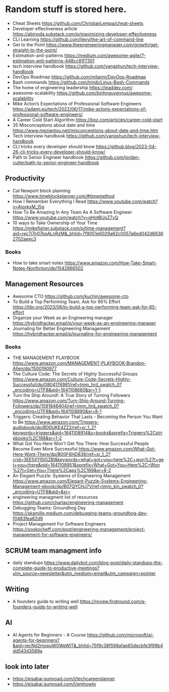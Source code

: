 # Random stuff is stored here.
* Cheat Sheets https://github.com/ChristianLempa/cheat-sheets 
* Developer effectiveness article https://abinoda.substack.com/p/maximizing-developer-effectiveness
* CLI Learning https://github.com/jlevy/the-art-of-command-line
* Get to the Point https://www.theengineeringmanager.com/growth/get-straight-to-the-point/
* Estimation-anti-patterns https://medium.com/awesome-agile/7-estimation-anti-patterns-448cc81f7301
* tech interview handbook https://github.com/yangshun/tech-interview-handbook
* DevOps Roadmap https://github.com/milanm/DevOps-Roadmap
* Bash commands https://github.com/trinib/Linux-Bash-Commands
* The home of engineering leadership https://leaddev.com/ 
* awesome-scalability https://github.com/binhnguyennus/awesome-scalability
* Mike Acton’s Expectations of Professional Software Engineers https://adamj.eu/tech/2022/06/17/mike-actons-expectations-of-professional-software-engineers/
* A Career Cold Start Algorithm https://boz.com/articles/career-cold-start
* 35 Misconceptions about date and time https://www.meziantou.net/misconceptions-about-date-and-time.htm
* Tech interview handbook https://github.com/yangshun/tech-interview-handbook
* CLI tricks every developer should know https://github.blog/2023-04-26-cli-tricks-every-developer-should-know/
* Path to Senior Engineer handbook https://github.com/jordan-cutler/path-to-senior-engineer-handbook

## Productivity
* Cal Newport block planning https://www.timeblockplanner.com/#timemethod
* How I Remember Everything I Read https://www.youtube.com/watch?v=AjoxkxM_I5g
* How To Be Amazing In Any Team As A Software Engineer https://www.youtube.com/watch?v=qHotBUoZ7vQ
* 10 ways to Take Ownership of Your Time https://mikefisher.substack.com/p/time-management?aid=rec7j7n07kpALnRzM&_bhlid=7f9051e6029a62c0057a6ed042d66362702aeec3
### Books
* How to take smart notes https://www.amazon.com/How-Take-Smart-Notes-Nonfiction/dp/1542866502

## Management Resources
* Awesome CTO https://github.com/kuchin/awesome-cto
* To Build a Top Performing Team, Ask for 85% Effort https://hbr.org/2023/06/to-build-a-top-performing-team-ask-for-85-effort
* Organize your Week as an Engineering manager https://hybridhacker.email/p/your-week-as-an-engineering-manager
* Journaling for Better Engineering Management https://hybridhacker.email/p/journaling-for-engineering-management
### Books
* THE MANAGEMENT PLAYBOOK https://www.amazon.com/MANAGEMENT-PLAYBOOK-Brandon-Allen/dp/1500190977
* The Culture Code: The Secrets of Highly Successful Groups https://www.amazon.com/Culture-Code-Secrets-Highly-Successful/dp/0804176981/ref=tmm_hrd_swatch_0?_encoding=UTF8&qid=1641108660&sr=1-1
* Turn the Ship Around!: A True Story of Turning Followers https://www.amazon.com/Turn-Ship-Around-Turning-Followers/dp/1591846404/ref=tmm_hrd_swatch_0?_encoding=UTF8&qid=1641108890&sr=8-1
* Triggers: Creating Behavior That Lasts - Becoming the Person You Want to Be https://www.amazon.com/Triggers-audiobook/dp/B00UKE4ZZ2/ref=sr_1_2?keywords=triggers&qid=1641108914&s=books&sprefix=Triggers%2Cstripbooks%2C198&sr=1-2
* What Got You Here Won't Get You There: How Successful People Become Even More Successful https://www.amazon.com/What-Got-Here-Wont-There/dp/B00F6HD838/ref=sr_1_2?crid=3EE5X115IGZBI&keywords=what+got+you+here%2C+won%27t+get+you+there&qid=1641108951&sprefix=What+Got+You+Here%2C+Won%27t+Get+You+There%2Caps%2C169&sr=8-2
* An Elegant Puzzle: Systems of Engineering Management https://www.amazon.com/Elegant-Puzzle-Systems-Engineering-Management-ebook/dp/B07QYCHJ7V/ref=tmm_kin_swatch_0?_encoding=UTF8&qid=&sr=
* engineering managment list of resources https://github.com/charlax/engineering-management
* Debugging Teams: Groundhog Day https://skamille.medium.com/debugging-teams-groundhog-day-f0483fea82d9
* Project Management For Software Engineers https://sookocheff.com/post/engineering-management/project-management-for-software-engineers/

## SCRUM team managment info
* daily standups https://www.dailybot.com/blog-post/daily-standups-the-complete-guide-to-productive-meetings?utm_source=newsletter&utm_medium=email&utm_campaign=pointer

## Writing
* A founders guide to writing well https://review.firstround.com/a-founders-guide-to-writing-well

## AI
* AI Agents for Beginners - A Course https://github.com/microsoft/ai-agents-for-beginners?&aid=recNd2mopuW0WeWlT&_bhlid=75f9c38f598afae65decbfe3f99b4dd543d3589a

## look into later
* https://eisabai.gumroad.com/l/techcareerplanner
* https://eisabai.gumroad.com/l/emhowto
